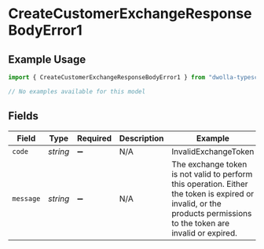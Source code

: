 # CreateCustomerExchangeResponseBodyError1

## Example Usage

```typescript
import { CreateCustomerExchangeResponseBodyError1 } from "dwolla-typescript/models/errors";

// No examples available for this model
```

## Fields

| Field                                                                                                                                                               | Type                                                                                                                                                                | Required                                                                                                                                                            | Description                                                                                                                                                         | Example                                                                                                                                                             |
| ------------------------------------------------------------------------------------------------------------------------------------------------------------------- | ------------------------------------------------------------------------------------------------------------------------------------------------------------------- | ------------------------------------------------------------------------------------------------------------------------------------------------------------------- | ------------------------------------------------------------------------------------------------------------------------------------------------------------------- | ------------------------------------------------------------------------------------------------------------------------------------------------------------------- |
| `code`                                                                                                                                                              | *string*                                                                                                                                                            | :heavy_minus_sign:                                                                                                                                                  | N/A                                                                                                                                                                 | InvalidExchangeToken                                                                                                                                                |
| `message`                                                                                                                                                           | *string*                                                                                                                                                            | :heavy_minus_sign:                                                                                                                                                  | N/A                                                                                                                                                                 | The exchange token is not valid to perform this operation. Either the token is expired or invalid, or the products permissions to the token are invalid or expired. |